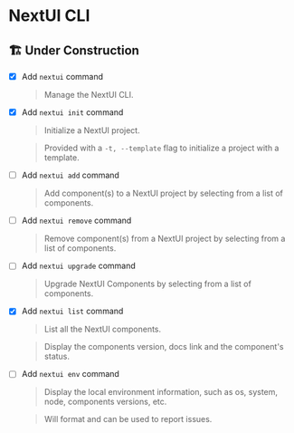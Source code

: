 # NextUI CLI

## 🏗️ Under Construction

- [x] Add `nextui` command

  > Manage the NextUI CLI.

- [x] Add `nextui init` command

  > Initialize a NextUI project.

  > Provided with a `-t, --template` flag to initialize a project with a template.

- [ ] Add `nextui add` command

  > Add component(s) to a NextUI project by selecting from a list of components.

- [ ] Add `nextui remove` command

  > Remove component(s) from a NextUI project by selecting from a list of components.

- [ ] Add `nextui upgrade` command

  > Upgrade NextUI Components by selecting from a list of components.

- [x] Add `nextui list` command

  > List all the NextUI components.

  > Display the components version, docs link and the component's status.

- [ ] Add `nextui env` command

  > Display the local environment information, such as os, system, node, components versions, etc.

  > Will format and can be used to report issues.
